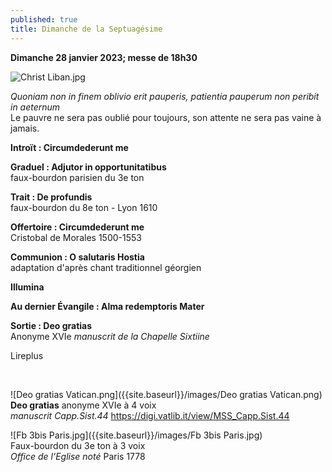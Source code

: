 ```yaml
---
published: true
title: Dimanche de la Septuagésime
---
```

**Dimanche 28 janvier 2023; messe de 18h30**  

![Christ Liban.jpg]({{site.baseurl}}/images/Christ%20Liban.jpg)

*Quoniam non in finem oblivio erit pauperis, patientia pauperum non peribit in aeternum*  
Le pauvre ne sera pas oublié pour toujours, son attente ne sera pas vaine à jamais.

**Introït : Circumdederunt me**  

**Graduel : Adjutor in opportunitatibus**  
faux-bourdon parisien du 3e ton

**Trait : De profundis**  
faux-bourdon du 8e ton - Lyon 1610

**Offertoire : Circumdederunt me**  
Cristobal de Morales 1500-1553

**Communion : O salutaris Hostia**  
adaptation d'après chant traditionnel géorgien

**Illumina**

**Au dernier Évangile : Alma redemptoris Mater**

**Sortie : Deo gratias**  
Anonyme XVIe *manuscrit de la Chapelle Sixtiine*

Lireplus

&nbsp;

![Deo gratias Vatican.png]({{site.baseurl}}/images/Deo gratias Vatican.png)  
**Deo gratias** anonyme XVIe à 4 voix  
*manuscrit Capp.Sist.44*   https://digi.vatlib.it/view/MSS_Capp.Sist.44  

![Fb 3bis Paris.jpg]({{site.baseurl}}/images/Fb 3bis Paris.jpg)  
Faux-bourdon du 3e ton à 3 voix  
*Office de l'Eglise noté* Paris 1778
